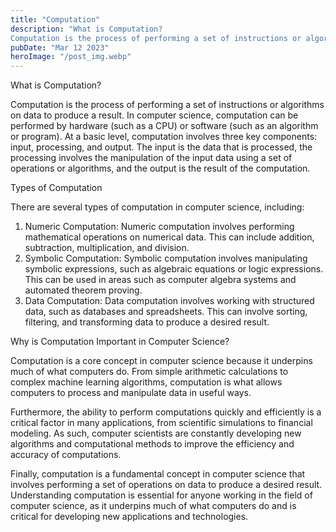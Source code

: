 ```yaml
---
title: "Computation"
description: "What is Computation?
Computation is the process of performing a set of instructions or algorithms on data to produce a result. In computer science, computation..."
pubDate: "Mar 12 2023"
heroImage: "/post_img.webp"
---
```


What is Computation?

Computation is the process of performing a set of instructions or algorithms on data to produce a result. In computer science, computation can be performed by hardware (such as a CPU) or software (such as an algorithm or program).
At a basic level, computation involves three key components: input, processing, and output. The input is the data that is processed, the processing involves the manipulation of the input data using a set of operations or algorithms, and the output is the result of the computation.

Types of Computation

There are several types of computation in computer science, including:
1. Numeric Computation: Numeric computation involves performing mathematical operations on numerical data. This can include addition, subtraction, multiplication, and division.
2. Symbolic Computation: Symbolic computation involves manipulating symbolic expressions, such as algebraic equations or logic expressions. This can be used in areas such as computer algebra systems and automated theorem proving.
3. Data Computation: Data computation involves working with structured data, such as databases and spreadsheets. This can involve sorting, filtering, and transforming data to produce a desired result.

Why is Computation Important in Computer Science?

Computation is a core concept in computer science because it underpins much of what computers do. From simple arithmetic calculations to complex machine learning algorithms, computation is what allows computers to process and manipulate data in useful ways.

Furthermore, the ability to perform computations quickly and efficiently is a critical factor in many applications, from scientific simulations to financial modeling. As such, computer scientists are constantly developing new algorithms and computational methods to improve the efficiency and accuracy of computations.

Finally, computation is a fundamental concept in computer science that involves performing a set of operations on data to produce a desired result. Understanding computation is essential for anyone working in the field of computer science, as it underpins much of what computers do and is critical for developing new applications and technologies.
